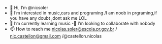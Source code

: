 - 👋 Hi, I’m @nicsoler
- 👀 I’m interested in music,cars and programing /I am noob in prgraming,if you have any doubt ,dont ask me LOL 
- 🌱 I’m currently learning music
-💞️ I’m looking to collaborate with  nobody
- 📫 How to reach me nicolas.soler@escola.pr.gov.br / nic.castellon@gmail.com /@castellon.nicolas

<!I`m a noob i prgraming,if you have any doubt ,dont ask me LOL 
nicsoler/nicsoler is a ✨ special ✨ repository because its `README.md` (this file) appears on your GitHub profile.
You can click the Preview link to take a look at your changes.
--->
